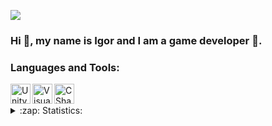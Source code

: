 ![](https://komarev.com/ghpvc/?username=Funtik18&color=ff69b4&style=plastic&label=Guests)
### Hi 👋, my name is Igor and I am a game developer :space_invader:.

### Languages and Tools:
<img align="left" alt="Unity" width="32px" src="https://user-images.githubusercontent.com/25632152/137138869-825b89f2-415e-4a2a-bae6-8bec2ad62334.png" />
<img align="left" alt="Visual Studio Code" width="32px" src="https://user-images.githubusercontent.com/25632152/137133509-a2b7eebb-dacd-45d5-a99d-33f1180bb877.png" />
<img align="left" alt="CSharp" width="32px" src="https://user-images.githubusercontent.com/25632152/137110070-fa7e388c-c92b-4bc6-8518-54ae6b5c3607.png" />
<br />
<br />
<details>
  <summary>:zap: Statistics:</summary>
  NOTE: Most used languages does not indicate my skill level, it's a github metric of which languages I have the most code of on github.
  <img align="left" alt="codeSTACKr's GitHub Stats" src="https://github-readme-stats.vercel.app/api?username=Funtik18&show_icons=true&count_private=true&theme=dracula" />
  <img align="left" alt="codeSTACKr's GitHub Stats" src="https://github-readme-stats.vercel.app/api/top-langs/?username=Funtik18&langs_count=10&layout=compact&theme=dracula" />
</details>
